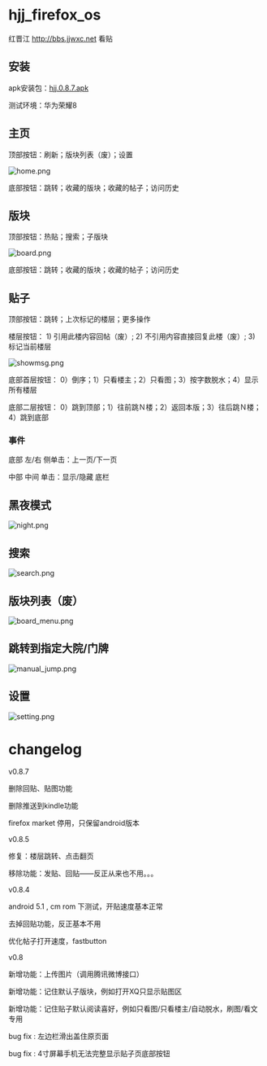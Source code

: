 hjj_firefox_os
==============

红晋江 http://bbs.jjwxc.net 看贴

## 安装

apk安装包：[hjj.0.8.7.apk](hjj.apk)

测试环境：华为荣耀8

## 主页

顶部按钮：刷新；版块列表（废）；设置

![home.png](home.png)

底部按钮：跳转；收藏的版块；收藏的帖子；访问历史

## 版块

顶部按钮：热贴；搜索；子版块

![board.png](board.png)

底部按钮：跳转；收藏的版块；收藏的帖子；访问历史

## 贴子

顶部按钮：跳转；上次标记的楼层；更多操作

楼层按钮： 1) 引用此楼内容回帖（废）; 2) 不引用内容直接回复此楼（废）; 3) 标记当前楼层

![showmsg.png](showmsg.png)

底部首层按钮： 0）倒序；1）只看楼主；2）只看图；3）按字数脱水；4）显示所有楼层

底部二层按钮： 0）跳到顶部；1）往前跳Ｎ楼；2）返回本版；3）往后跳Ｎ楼；4）跳到底部

### 事件

底部 左/右 侧单击：上一页/下一页

中部 中间 单击：显示/隐藏 底栏

## 黑夜模式

![night.png](night.png)

## 搜索

![search.png](search.png)

## 版块列表（废）

![board_menu.png](board_menu.png)

## 跳转到指定大院/门牌

![manual_jump.png](manual_jump.png)

## 设置

![setting.png](setting.png)

# changelog

v0.8.7

删除回贴、贴图功能

删除推送到kindle功能

firefox market 停用，只保留android版本

v0.8.5

修复：楼层跳转、点击翻页

移除功能：发贴、回贴——反正从来也不用。。。

v0.8.4

android 5.1 , cm rom 下测试，开贴速度基本正常

去掉回贴功能，反正基本不用

优化帖子打开速度，fastbutton

v0.8 

新增功能：上传图片（调用腾讯微博接口）

新增功能：记住默认子版块，例如打开XQ只显示贴图区

新增功能：记住贴子默认阅读喜好，例如只看图/只看楼主/自动脱水，刷图/看文专用

bug fix : 左边栏滑出盖住原页面

bug fix : 4寸屏幕手机无法完整显示贴子页底部按钮
